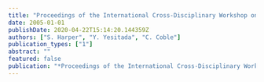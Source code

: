 ```yaml
---
title: "Proceedings of the International Cross-Disciplinary Workshop on Web Accessibility, 2005 W4A at the World Wide Web Conference, WWW2005: Forward"
date: 2005-01-01
publishDate: 2020-04-22T15:14:20.144359Z
authors: ["S. Harper", "Y. Yesitada", "C. Coble"]
publication_types: ["1"]
abstract: ""
featured: false
publication: "*Proceedings of the International Cross-Disciplinary Workshop on Web Accessibility, 2005 W4A at the World Wide Web Conference, WWW2005*"
---
```


